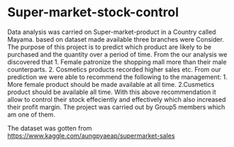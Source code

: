 # Super-market-stock-control
Data analysis was carried on Super-market-product in a Country called Mayama. based on dataset made available three branches were
Consider. The purpose of this project is to predict which product are likely to be purchased and the quantity over a period of time.
From the our analysis we discovered that 1. Female patronize the shopping mall more than their male counterparts. 2. Cosmetics 
products recorded higher sales etc. 
From our prediction we were able to recommend the following to the management: 1. More female product should be made available at all time.
2.Cusmetics product should be available all time. 
With this above recommendation it allow to control their stock effeciently and effectively which also increased their profit margin. 
The project was carried out by Group5 members which am one of them. 


The dataset was gotten from https://www.kaggle.com/aungpyaeap/supermarket-sales

